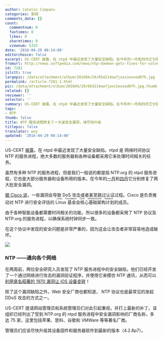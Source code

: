 ```yaml
---
author: Catalin Cimpanu
categories: 新闻
comments_data: []
count:
  commentnum: 0
  favtimes: 0
  likes: 0
  sharetimes: 0
  viewnum: 5315
date: '2016-04-29 08:14:00'
editorchoice: false
excerpt: US-CERT 披露，在 ntpd 中最近发现了大量安全缺陷。在今年的一月和四月它分别修复了两大批安全漏洞。管理员们应该尽快升级其设备固件和服务器软件到最新的版本（4.2.8p7）。
fromurl: http://news.softpedia.com/news/ntp-daemon-gets-fixes-for-vulnerabilities-causing-dos-and-authentication-bypass-503483.shtml
id: 7281
islctt: true
largepic: /data/attachment/album/201604/29/054214ow7joxx1eosed07h.jpg
permalink: /article-7281-1.html
pic: /data/attachment/album/201604/29/054214ow7joxx1eosed07h.jpg.thumb.jpg
related: []
reviewer: ''
selector: ''
summary: US-CERT 披露，在 ntpd 中最近发现了大量安全缺陷。在今年的一月和四月它分别修复了两大批安全漏洞。管理员们应该尽快升级其设备固件和服务器软件到最新的版本（4.2.8p7）。
tags:
- NTP
thumb: false
title: NTP 服务进程修复了一大波安全漏洞，请尽快升级
titlepic: false
translator: wxy
updated: '2016-04-29 08:14:00'
---
```


US-CERT [披露](http://www.kb.cert.org/vuls/id/718152)，在 ntpd 中最近发现了大量安全缺陷。ntpd 是 网络时间协议 NTP 的服务进程，绝大多数的服务器和各种设备都采用它来处理时间相关的任务。


虽然有多种 NTP 的服务进程，但是我们一般说的都是指 NTP.org 的 ntpd 服务进程，它也是大部分服务器和设备所用的版本。在今年的[一月](http://support.ntp.org/bin/view/Main/SecurityNotice#January_2016_NTP_4_2_8p6_Securit)和[四月](http://support.ntp.org/bin/view/Main/SecurityNotice#April_2016_NTP_4_2_8p7_Security)它分别修复了两大批安全漏洞。


[据 Cisco 说](http://blog.talosintel.com/2016/04/vulnerability-spotlight-further-ntpd_27.html)，一些漏洞会导致 DoS 攻击或者甚至跳过认证过程。Cisco 是负责推动对 NTP 进行安全评估的 <ruby> Linux 基金会核心基础架构计划 <rp>  （ </rp> <rt>  Linux Foundation Core Infrastructure Initiative </rt> <rp>  ） </rp></ruby>的成员。


由于各种智能设备都需要时间相关的功能，所以很多的设备都采用了 NTP 协议及 NTP.org 的服务进程，以确保系统时钟同步一致。


在这个协议中发现的安全问题是非常严重的，因为这会让攻击者非常容易地造成破坏。


![](/data/attachment/album/201604/29/054214ow7joxx1eosed07h.jpg)


### NTP ——通向各个网络


在两周前，两位安全研究人员发现了 NTP 服务进程中的安全缺陷，他们已经开发了一个通过网络进行攻击的漏洞验证程序，并使用它来模仿 NTP 通讯，从而可以[利用臭名昭著的 1970 漏洞让 iOS 设备变砖](http://news.softpedia.com/news/ios-1970-bug-can-be-exploited-via-network-connections-502955.shtml)！


除了这个漏洞缺陷之外，Web 安全厂商也都知道， NTP 协议也是最常见的发起 DDoS 攻击的方式之一。


US-CERT 提请网站管理员和系统管理员们对此引起重视，并打上最新的补丁。该组织已经列出了受到 NTP.org 的 ntpd 服务进程中安全漏洞影响的厂商名称，多达 75 家，这里包括苹果、思科、谷歌和 VMWare 等等著名厂商。


管理员们应该尽快升级其设备固件和服务器软件到最新的版本（4.2.8p7）。